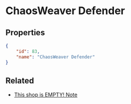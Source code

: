 # ChaosWeaver Defender

<no description available>

## Properties

```json
{
    "id": 83,
    "name": "ChaosWeaver Defender"
}
```

## Related

- [This shop is EMPTY! Note](../items/5186-this-shop-is-empty-note.md)

